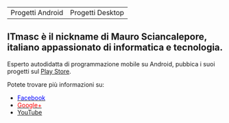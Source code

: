 <table>
  <tbody>
  <tr>
    <td>Progetti Android</td>
    <td>Progetti Desktop</a>
  </tr>
  </tbody>
</table>
<h2>ITmasc è il nickname di Mauro Sciancalepore, italiano appassionato di informatica e tecnologia.</h2>
<p>Esperto autodidatta di programmazione mobile su Android, pubbica i suoi progetti sul <a href='https://play.google.com/store/apps/dev?id=8923012172692890020' target="_blank" >Play Store</a>.</p>
<p>Potete trovare più informazioni su:</p>
<ul>
  <li><a href='https://facebook.com/itmasc' target="_blank"><font color='blue'>Facebook</font></a></li>
  <li><a href='https://plus.google.com/+ITmasc' target="_blank"><font color='red'>Google+</font></a></li>
  <li><a href='https://www.youtube.com/channel/UC0LfDHpSWoS6QPWj0mEcgQA' target="_blank">YouTube</a></li>
</ul>


